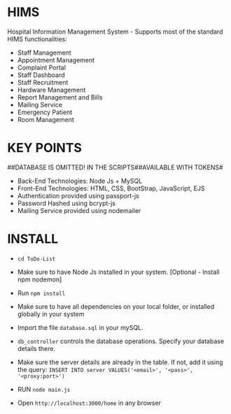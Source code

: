 # HIMS

Hospital Information Management System - Supports most of the standard HIMS functionalities:

* Staff Management
* Appointment Management
* Complaint Portal
* Staff Dashboard
* Staff Recruitment
* Hardware Management
* Report Management and Bills
* Mailing Service
* Emergency Patient
* Room Management

# KEY POINTS
##DATABASE IS OMITTED! IN THE SCRIPTS##AVAILABLE WITH TOKENS#
* Back-End Technologies: Node Js + MySQL
* Front-End Technologies: HTML, CSS, BootStrap, JavaScript, EJS
* Authentication provided using passport-js
* Password Hashed using bcrypt-js
* Mailing Service provided using nodemailer



# INSTALL
* `cd ToDo-List`

* Make sure to have Node Js installed in your system. [Optional - Install npm nodemon]

* Run `npm install`

* Make sure to have all dependencies on your local folder, or installed globally in your system

* Import the file `database.sql` in your mySQL.

* `db_controller` controls the database operations. Specify your database details there.

* Make sure the server details are already in the table. If not, add it using the query:
  `INSERT INTO server VALUES('<email>', '<pass>', '<proxy:port>')`
  
* RUN `node main.js`

* Open `http://localhost:3000/home` in any browser



